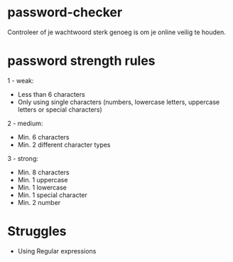 # password-checker

Controleer of je wachtwoord sterk genoeg is om je online veilig te houden.

# password strength rules
1 - weak:
<ul>
    <li>Less than 6 characters</li>
    <li>Only using single characters (numbers, lowercase letters, uppercase letters or special characters)</li>
</ul>

2 - medium:
<ul>
<li>Min. 6 characters</li>
<li>Min. 2 different character types</li>
</ul>

3 - strong:
<ul>
<li>Min. 8 characters</li>
<li>Min. 1 uppercase</li>
<li>Min. 1 lowercase</li>
<li>Min. 1 special character</li>
<li>Min. 2 number</li>
</ul>

# Struggles
<ul>
<li>Using Regular expressions</li>
</ul>